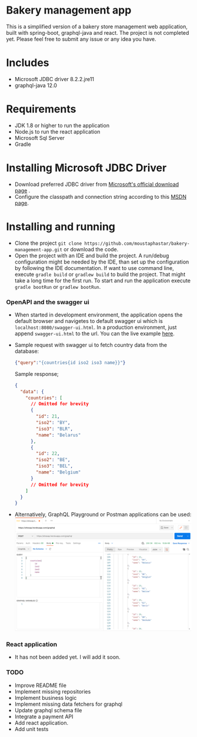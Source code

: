# Bakery management app

This is a simplified version of a bakery store management web application, built with spring-boot, graphql-java and
react. The project is not completed yet. Please feel free to submit any issue or any idea you have.

# Includes

- Microsoft JDBC driver 8.2.2.jre11
- graphql-java 12.0

# Requirements

- JDK 1.8 or higher to run the application
- Node.js to run the react application
- Microsoft Sql Server
- Gradle

# Installing Microsoft JDBC Driver

- Download preferred JDBC driver
  from [Microsoft's official download page](https://docs.microsoft.com/en-us/sql/connect/jdbc/download-microsoft-jdbc-driver-for-sql-server?view=sql-server-ver15)
  .
- Configure the classpath and connection string according to
  this [MSDN page](https://docs.microsoft.com/en-us/sql/connect/jdbc/building-the-connection-url?view=sql-server-ver15).

# Installing and running

- Clone the project `git clone https://github.com/moustaphastar/bakery-management-app.git` or download the code.
- Open the project with an IDE and build the project. A run/debug configuration might be needed by the IDE, than set up
  the configuration by following the IDE documentation. If want to use command line, execute `gradle build`
  or `gradlew build` to build the project. That might take a long time for the first run. To start and run the
  application execute `gradle bootRun` or `gradlew bootRun`.

### OpenAPI and the swagger ui

- When started in development environment, the application opens the default browser
  and navigetes to default swagger ui which is `localhost:8080/swagger-ui.html`. 
  In a production environment, just append `swagger-ui.html` to the url.
  You can the live example [here](https://ehesap.herokuapp.com/swagger-ui.html).
  

- Sample request with swagger ui to fetch country data from the database:
  ```json
  {"query":"{countries{id iso2 iso3 name}}"}
  ```
  Sample response;
  
  ````json
  {
    "data": {
      "countries": [
        // Omitted for brevity
        {
          "id": 21,
          "iso2": "BY",
          "iso3": "BLR",
          "name": "Belarus"
        },
        {
          "id": 22,
          "iso2": "BE",
          "iso3": "BEL",
          "name": "Belgium"
        }
        // Omitted for brevity
      ]
    }
  }
  ````

- Alternatively, GraphQL Playground or Postman applications can be used:
  ![Sample request with Postman](https://github.com/moustaphastar/bakery-management-app/blob/postgresqlport/images/sample_req_with_postman.png)

### React application

- It has not been added yet. I will add it soon.

### TODO

- Improve README file
- Implement missing repositories
- Implement business logic
- Implement missing data fetchers for graphql
- Update graphql schema file
- Integrate a payment API
- Add react application.
- Add unit tests